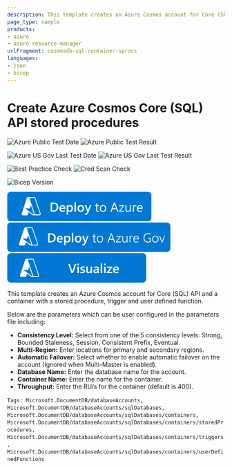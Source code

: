```yaml
---
description: This template creates an Azure Cosmos account for Core (SQL) API and a container with a stored procedure, trigger and user defined function.
page_type: sample
products:
- azure
- azure-resource-manager
urlFragment: cosmosdb-sql-container-sprocs
languages:
- json
- bicep
---
```

# Create Azure Cosmos Core (SQL) API stored procedures

![Azure Public Test Date](https://azurequickstartsservice.blob.core.windows.net/badges/quickstarts/microsoft.documentdb/cosmosdb-sql-container-sprocs/PublicLastTestDate.svg)
![Azure Public Test Result](https://azurequickstartsservice.blob.core.windows.net/badges/quickstarts/microsoft.documentdb/cosmosdb-sql-container-sprocs/PublicDeployment.svg)

![Azure US Gov Last Test Date](https://azurequickstartsservice.blob.core.windows.net/badges/quickstarts/microsoft.documentdb/cosmosdb-sql-container-sprocs/FairfaxLastTestDate.svg)
![Azure US Gov Last Test Result](https://azurequickstartsservice.blob.core.windows.net/badges/quickstarts/microsoft.documentdb/cosmosdb-sql-container-sprocs/FairfaxDeployment.svg)

![Best Practice Check](https://azurequickstartsservice.blob.core.windows.net/badges/quickstarts/microsoft.documentdb/cosmosdb-sql-container-sprocs/BestPracticeResult.svg)
![Cred Scan Check](https://azurequickstartsservice.blob.core.windows.net/badges/quickstarts/microsoft.documentdb/cosmosdb-sql-container-sprocs/CredScanResult.svg)

![Bicep Version](https://azurequickstartsservice.blob.core.windows.net/badges/quickstarts/microsoft.documentdb/cosmosdb-sql-container-sprocs/BicepVersion.svg)

[![Deploy To Azure](https://raw.githubusercontent.com/Azure/azure-quickstart-templates/master/1-CONTRIBUTION-GUIDE/images/deploytoazure.svg?sanitize=true)](https://portal.azure.com/#create/Microsoft.Template/uri/https%3A%2F%2Fraw.githubusercontent.com%2FAzure%2Fazure-quickstart-templates%2Fmaster%2Fquickstarts%2Fmicrosoft.documentdb%2Fcosmosdb-sql-container-sprocs%2Fazuredeploy.json)
[![Deploy To Azure US Gov](https://raw.githubusercontent.com/Azure/azure-quickstart-templates/master/1-CONTRIBUTION-GUIDE/images/deploytoazuregov.svg?sanitize=true)](https://portal.azure.us/#create/Microsoft.Template/uri/https%3A%2F%2Fraw.githubusercontent.com%2FAzure%2Fazure-quickstart-templates%2Fmaster%2Fquickstarts%2Fmicrosoft.documentdb%2Fcosmosdb-sql-container-sprocs%2Fazuredeploy.json)
[![Visualize](https://raw.githubusercontent.com/Azure/azure-quickstart-templates/master/1-CONTRIBUTION-GUIDE/images/visualizebutton.svg?sanitize=true)](http://armviz.io/#/?load=https%3A%2F%2Fraw.githubusercontent.com%2FAzure%2Fazure-quickstart-templates%2Fmaster%2Fquickstarts%2Fmicrosoft.documentdb%2Fcosmosdb-sql-container-sprocs%2Fazuredeploy.json)

This template creates an Azure Cosmos account for Core (SQL) API and a container with a stored procedure, trigger and user defined function.

Below are the parameters which can be user configured in the parameters file including:

- **Consistency Level:** Select from one of the 5 consistency levels: Strong, Bounded Staleness, Session, Consistent Prefix, Eventual.
- **Multi-Region:** Enter locations for primary and secondary regions.
- **Automatic Failover:** Select whether to enable automatic failover on the account (Ignored when Multi-Master is enabled).
- **Database Name:** Enter the database name for the account.
- **Container Name:** Enter the name for the container.
- **Throughput:** Enter the RU/s for the container (default is 400).

`Tags: Microsoft.DocumentDB/databaseAccounts, Microsoft.DocumentDB/databaseAccounts/sqlDatabases, Microsoft.DocumentDB/databaseAccounts/sqlDatabases/containers, Microsoft.DocumentDB/databaseAccounts/sqlDatabases/containers/storedProcedures, Microsoft.DocumentDB/databaseAccounts/sqlDatabases/containers/triggers, Microsoft.DocumentDB/databaseAccounts/sqlDatabases/containers/userDefinedFunctions`

